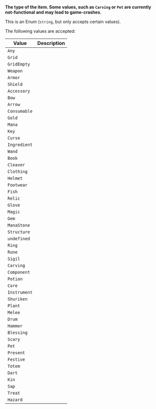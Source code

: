 **The type of the item. Some values, such as `Carving` or `Pet` are currently not-functional and may lead to game-crashes.**

This is an Enum (`string`, but only accepts certain values). 

The following values are accepted:

|    Value   |Description|
|------------|-----------|
|    `Any`   |           |
|   `Grid`   |           |
| `GridEmpty`|           |
|  `Weapon`  |           |
|   `Armor`  |           |
|  `Shield`  |           |
| `Accessory`|           |
|    `Bow`   |           |
|   `Arrow`  |           |
|`Consumable`|           |
|   `Gold`   |           |
|   `Mana`   |           |
|    `Key`   |           |
|   `Curse`  |           |
|`Ingredient`|           |
|   `Wand`   |           |
|   `Book`   |           |
|  `Cleaver` |           |
| `Clothing` |           |
|  `Helmet`  |           |
| `Footwear` |           |
|   `Fish`   |           |
|   `Relic`  |           |
|   `Glove`  |           |
|   `Magic`  |           |
|    `Gem`   |           |
| `ManaStone`|           |
| `Structure`|           |
| `undefined`|           |
|   `Ring`   |           |
|   `Rune`   |           |
|   `Sigil`  |           |
|  `Carving` |           |
| `Component`|           |
|  `Potion`  |           |
|   `Core`   |           |
|`Instrument`|           |
| `Shuriken` |           |
|   `Plant`  |           |
|   `Melee`  |           |
|   `Drum`   |           |
|  `Hammer`  |           |
| `Blessing` |           |
|   `Scary`  |           |
|    `Pet`   |           |
|  `Present` |           |
|  `Festive` |           |
|   `Totem`  |           |
|   `Dart`   |           |
|    `Kin`   |           |
|    `Sap`   |           |
|   `Treat`  |           |
|  `Hazard`  |           |